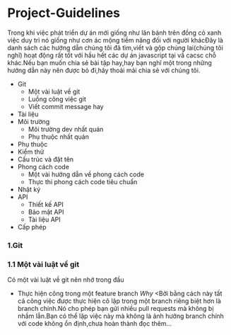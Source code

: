 # Project-Guidelines

Trong khi việc phát triển dự án mới giống như lăn bánh trên đồng cỏ xanh việc duy trì nó giống như cơn ác mộng tiềm năng đối với người khácĐây là danh sách các hướng dẫn chúng tôi đã tìm,viết và gộp chúng lai(chúng tôi nghĩ) hoạt động rất tốt với hầu hết các dự án javascript tại vầ cacsc chỗ khác.Nếu bạn muốn chia sẻ bài tập hay,hay bạn nghĩ một trong những hướng dẫn này nên được bỏ đi,hãy thoải mải chia sẻ với chúng tôi.

- Git
  - Một vài luật về git
  - Luồng công việc git
  - Viết commit message hay
- Tài liệu
- Môi trường
  - Môi trường dev nhất quán
  - Phụ thuộc nhất quán
- Phụ thuộc
- Kiểm thử
- Cấu trúc và đặt tên
- Phong cách code
  - Một vài hướng dẫn về phong cách code
  - Thực thi phong cách code tiêu chuẩn
- Nhật ký
- API
  - Thiết kế API
  - Bảo mật API
  - Tài liệu API
- Cấp phép

### 1.Git

### 1.1 Một vài luật về git

Có một vài luật về git nên nhớ trong đầu

- Thực hiện công trong một feature branch
 _Why_
 <Bởi bằng cách này tất cả công việc được thực hiện cô lập trong một branch riêng biệt hơn là branch chính.Nó cho phép bạn gửi nhiều pull requests mà không bị nhầm lẫn.Bạn có thể lặp việc này mà không là ảnh hưởng branch chính với code không ổn định,chưa hoàn thành đọc thêm...
